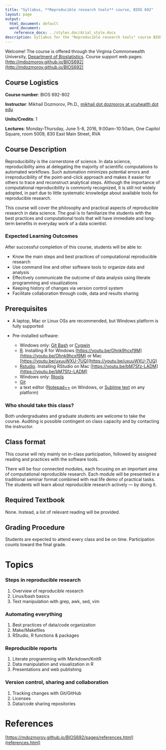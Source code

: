 ```yaml
---
title: "Syllabus, **Reproducible research tools** course, BIOS 692"
layout: page
output:
  html_document: default
  word_document:
    reference_docx: ../styles.doc/Arial_style.docx
description: Syllabus for the "Reproducible research tools" course BIOS 692
---
```


Welcome! The course is offered through the Virginia Commonwealth University, [Department of Biostatistics](http://www.biostatistics.vcu.edu/). Course support web pages: [http://mdozmorov.github.io/BIOS692](http://mdozmorov.github.io/BIOS692)

## Course Logistics

**Course number**: BIOS 692-802

**Instructor**: Mikhail Dozmorov, Ph.D., [mikhail dot dozmorov at vcuhealth dot edu](mikhail.dozmorov@vcuhealth.edu)

**Units/Credits**: 1

**Lectures**: Monday-Thursday, June 5-8, 2016, 9:00am-10:50am, One Capitol Square, room 5009, 830 East Main Street, RVA

## Course Description

Reproducibility is the cornerstone of science. In data science, reproducibility aims at delegating the majority of scientific computations to automated workflows. Such automation minimizes potential errors and irreproducibility of the point-and-click approach and makes it easier for others to trace and reconstruct analytical steps. Although the importance of computational reproducibility is commonly recognized, it is still not widely adopted, in part due to little systematic knowledge about available tools for reproducible research.

This course will cover the philosophy and practical aspects of reproducible research in data science. The goal is to familiarize the students with the best practices and computational tools that will have immediate and long-term benefits in everyday work of a data scientist.

### Expected Learning Outcomes

After successful completion of this course, students will be able to:

- Know the main steps and best practices of computational reproducible research
- Use command line and other software tools to organize data and analysis
- Effectively communicate the outcome of data analysis using literate programming and visualizations
- Keeping history of changes via version control system
- Facilitate collaboration through code, data and results sharing 

## Prerequisites

- A laptop, Mac or Linux OSs are recommended, but Windows platform is fully supported
- Pre-installed software:

    - Windows only: [Git Bash](https://git-for-windows.github.io/ 
    ) or [Cygwin](http://www.cygwin.com/
    )
    - [R](https://www.r-project.org/). Installing R for Windows [https://youtu.be/Ohnk9hcxf9M](https://youtu.be/Ohnk9hcxf9M) or Mac [https://youtu.be/uxuuWXU-7UQ](https://youtu.be/uxuuWXU-7UQ)
    - [Rstudio](https://www.rstudio.com/). Installing RStudio on Mac [https://youtu.be/bM7Sfz-LADM](https://youtu.be/bM7Sfz-LADM)
    - Windows only: [Rtools](https://cran.r-project.org/bin/windows/Rtools/)
    - [Git](https://git-scm.com/downloads)
    - a text editor ([Notepad++](https://notepad-plus-plus.org/) on Windows, or [Sublime text](https://www.sublimetext.com/) on any platform)

### Who should take this class?

Both undergraduates and graduate students are welcome to take the course. Auditing is possible contingent on class capacity and by contacting the instructor.

## Class format

This course will rely mainly on in-class participation, followed by assigned reading and practices with the software tools.

There will be four connected modules, each focusing on an important area of computational reproducible research. Each module will be presented in a traditional seminar format combined with real life demo of practical tasks.  The students will learn about reproducible research actively — by doing it. 

## Required Textbook

None. Instead, a list of relevant reading will be provided.

## Grading Procedure

Students are expected to attend every class and be on time.  Participation counts toward the final grade. 

# Topics

### Steps in reproducible research

1. Overview of reproducible research
2. Linux/bash basics
3. Text manipulation with grep, awk, sed, vim 

### Automating everything

1. Best practices of data/code organization
2. Make/Makefiles
3. RStudio, R functions & packages

### Reproducible reports

1. Literate programming with Markdown/KnitR
2. Data manipulation and visualization in R 
3. Presentations and web publishing 

### Version control, sharing and collaboration

1. Tracking changes with Git/GitHub 
2. Licenses 
3. Data/code sharing repositories

# References

[https://mdozmorov.github.io/BIOS692/pages/references.html](references.html)